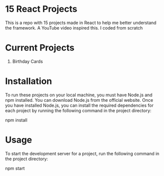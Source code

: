 # 15 React Projects

This is a repo with 15 projects made in React to help me better understand the framework. A YouTube video inspired this. I coded from scratch

# Current Projects 
1. Birthday Cards

# Installation
To run these projects on your local machine, you must have Node.js and npm installed. You can download Node.js from the official website. Once you have installed Node.js, you can install the required dependencies for each project by running the following command in the project directory:

npm install

# Usage
To start the development server for a project, run the following command in the project directory:

npm start



